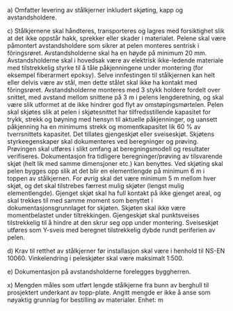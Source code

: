 a) Omfatter levering av stålkjerner inkludert skjøting, kapp og avstandsholdere.

c) Stålkjernene skal håndteres, transporteres og lagres med forsiktighet slik at det ikke oppstår hakk, sprekker eller skader i materialet.
Pelene skal være påmontert avstandsholdere som sikrer at pelen monteres sentrisk i fôringsrøret. Avstandsholderne skal ha en høyde på minimum 20 mm.
Avstandsholderne skal i hovedsak være av elektrisk ikke-ledende materiale med tilstrekkelig styrke til å tåle påkjenningene under montering (for eksempel fiberarmert epoksy). Selve innfestingen til stålkjernen kan helt eller delvis være av stål, men dette stålet skal ikke ha kontakt med fôringsrøret.
Avstandsholderne monteres med 3 stykk holdere fordelt over snittet, med avstand mellom snittene på 3 m i pelens lengderetning, og skal være slik utformet at de ikke hindrer god flyt av omstøpingsmørtelen.
Pelen skal skjøtes slik at pelen i skjøtesnittet har tilfredsstillende kapasitet for trykk, strekk og bøyning med hensyn til aktuelle påkjenninger, og uansett påkjenning ha en minimums strekk og momentkapasitet lik 60 % av tverrsnittets kapasitet. Det tillates gjengeskjøt eller sveiseskjøt.
Skjøtens styrkeegenskaper skal dokumenteres ved beregninger og prøving. Prøvingen skal utføres i slikt omfang at beregningsmodell og resultater verifiseres. Dokumentasjon fra tidligere beregninger/prøving av tilsvarende skjøt (helt lik med samme dimensjoner etc.) kan benyttes.
Ved skjøting skal pelen bygges opp slik at det blir en elementlengde på minimum 6 m i toppen av stålkjernen. For øvrig skal det være minimum 5 m mellom hver skjøt, og det skal tilstrebes færrest mulig skjøter (lengst mulig elementlengde).
Gjenget skjøt skal ha full kontakt på ikke gjenget areal, og skal trekkes til med samme moment som benyttet i dokumentasjonsgrunnlaget for skjøten. Skjøten skal ikke være momentbelastet under tiltrekkingen. Gjengeskjøt skal punktsveises tilstrekkelig til å hindre at den skrur seg opp under montering.
Sveiseskjøt utføres som Y-sveis med beregnet tilstrekkelig dybde rundt periferien av pelen.

d) Krav til retthet av stålkjerner før installasjon skal være i henhold til NS-EN 10060. Vinkelendring i peleskjøter skal være maksimalt 1:500.

e) Dokumentasjon på avstandsholderne forelegges byggherren.

x) Mengden måles som utført lengde stålkjerne fra bunn av berghull til prosjektert underkant av topp-plate. Angitt mengde er ikke å anse som nøyaktig grunnlag for bestilling av materialer. Enhet: m

